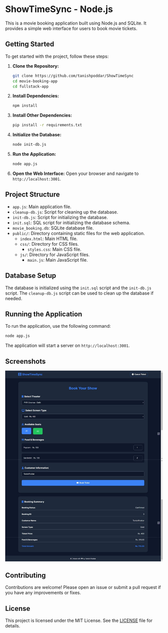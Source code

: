# ShowTimeSync - Node.js

This is a movie booking application built using Node.js and SQLite. It provides a simple web interface for users to book movie tickets.

## Getting Started
To get started with the project, follow these steps:

1. **Clone the Repository:**
   ```sh
   git clone https://github.com/tanishpoddar/ShowTimeSync
   cd movie-booking-app
   cd fullstack-app
   ```

2. **Install Dependencies:**
   ```sh
   npm install
   ```

3. **Install Other Dependencies:**
   ```sh
   pip install -r requirements.txt
   ```

3. **Initialize the Database:**
   ```sh
   node init-db.js
   ```

4. **Run the Application:**
   ```sh
   node app.js
   ```

5. **Open the Web Interface:**
   Open your browser and navigate to `http://localhost:3001`.

## Project Structure
- `app.js`: Main application file.
- `cleanup-db.js`: Script for cleaning up the database.
- `init-db.js`: Script for initializing the database.
- `init.sql`: SQL script for initializing the database schema.
- `movie_booking.db`: SQLite database file.
- `public/`: Directory containing static files for the web application.
  - `index.html`: Main HTML file.
  - `css/`: Directory for CSS files.
    - `styles.css`: Main CSS file.
  - `js/`: Directory for JavaScript files.
    - `main.js`: Main JavaScript file.

## Database Setup
The database is initialized using the `init.sql` script and the `init-db.js` script. The `cleanup-db.js` script can be used to clean up the database if needed.

## Running the Application
To run the application, use the following command:
```sh
node app.js
```
The application will start a server on `http://localhost:3001`.

## Screenshots
![fullstack-app](image/fullstack-app.jpg)
## Contributing
Contributions are welcome! Please open an issue or submit a pull request if you have any improvements or fixes.

## License
This project is licensed under the MIT License. See the [LICENSE](LICENSE) file for details.